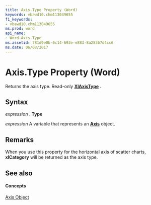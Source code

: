 ```yaml
---
title: Axis.Type Property (Word)
keywords: vbawd10.chm113049655
f1_keywords:
- vbawd10.chm113049655
ms.prod: word
api_name:
- Word.Axis.Type
ms.assetid: 781d9e0b-6c14-693e-e883-8a28367d4cc6
ms.date: 06/08/2017
---
```



# Axis.Type Property (Word)

Returns the axis type. Read-only  **[XlAxisType](xlaxistype-enumeration-word.md)** .


## Syntax

 _expression_ . **Type**

 _expression_ A variable that represents an **[Axis](axis-object-word.md)** object.


## Remarks

When you use this property for the horizontal axis of scatter charts,  **xlCategory** will be returned as the axis type.


## See also


#### Concepts


[Axis Object](axis-object-word.md)

